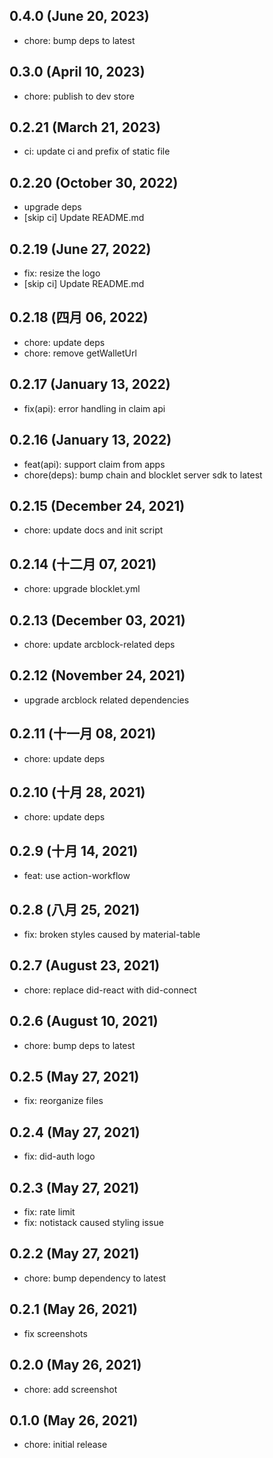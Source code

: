 ## 0.4.0 (June 20, 2023)

- chore: bump deps to latest

## 0.3.0 (April 10, 2023)

- chore: publish to dev store

## 0.2.21 (March 21, 2023)

- ci: update ci and prefix of static file

## 0.2.20 (October 30, 2022)

- upgrade deps
- [skip ci] Update README.md

## 0.2.19 (June 27, 2022)

- fix: resize the logo
- [skip ci] Update README.md

## 0.2.18 (四月 06, 2022)

- chore: update deps
- chore: remove getWalletUrl

## 0.2.17 (January 13, 2022)

- fix(api): error handling in claim api

## 0.2.16 (January 13, 2022)

- feat(api): support claim from apps
- chore(deps): bump chain and blocklet server sdk to latest

## 0.2.15 (December 24, 2021)

- chore: update docs and init script

## 0.2.14 (十二月 07, 2021)

- chore: upgrade blocklet.yml

## 0.2.13 (December 03, 2021)

- chore: update arcblock-related deps

## 0.2.12 (November 24, 2021)

- upgrade arcblock related dependencies

## 0.2.11 (十一月 08, 2021)

- chore: update deps

## 0.2.10 (十月 28, 2021)

- chore: update deps

## 0.2.9 (十月 14, 2021)

- feat: use action-workflow

## 0.2.8 (八月 25, 2021)

- fix: broken styles caused by material-table

## 0.2.7 (August 23, 2021)

- chore: replace did-react with did-connect

## 0.2.6 (August 10, 2021)

- chore: bump deps to latest

## 0.2.5 (May 27, 2021)

- fix: reorganize files

## 0.2.4 (May 27, 2021)

- fix: did-auth logo

## 0.2.3 (May 27, 2021)

- fix: rate limit
- fix: notistack caused styling issue

## 0.2.2 (May 27, 2021)

- chore: bump dependency to latest

## 0.2.1 (May 26, 2021)

- fix screenshots

## 0.2.0 (May 26, 2021)

- chore: add screenshot

## 0.1.0 (May 26, 2021)

- chore: initial release
